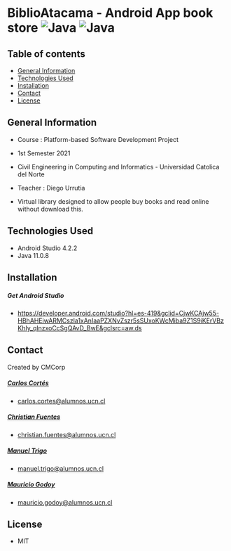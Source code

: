 # BiblioAtacama - Android App book store  <img alt="Java" src="https://img.shields.io/badge/Android%20Studio-4.2.2-green"/> <img alt="Java" src="https://img.shields.io/badge/Java-11-brightgreen"/>

## Table of contents
  * [General Information](#general-information)
  * [Technologies Used](#technologies-used)
  * [Installation](#installation)
  * [Contact](#contact)
  * [License](#license)

## General Information
- Course : Platform-based Software Development Project 
- 1st Semester 2021
- Civil Engineering in Computing and Informatics - Universidad Catolica del Norte
- Teacher : Diego Urrutia


- Virtual library designed to allow people buy books and read online without download this.

## Technologies Used
- Android Studio 4.2.2
- Java 11.0.8

## Installation

##### Get Android Studio 
 - https://developer.android.com/studio?hl=es-419&gclid=CjwKCAjw55-HBhAHEiwARMCszla1xAnIaaPZXNvZszr5sSUxoKWcMiba9Z1S9iKErVBzKhIy_qlnzxoCcSgQAvD_BwE&gclsrc=aw.ds

##### 
## Contact
Created by CMCorp

##### [Carlos Cortés](https://github.com/ccortes12) 
- carlos.cortes@alumnos.ucn.cl

##### [Christian Fuentes](https://github.com/Christian-FB) 
- christian.fuentes@alumnos.ucn.cl
 
##### [Manuel Trigo](https://github.com/ManuelAlejandro20) 
- manuel.trigo@alumnos.ucn.cl

##### [Mauricio Godoy](https://github.com/MauroGM037) 
- mauricio.godoy@alumnos.ucn.cl

## License

- MIT
